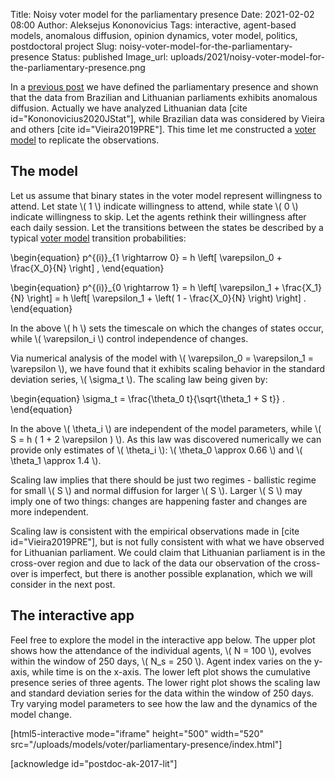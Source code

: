 Title: Noisy voter model for the parliamentary presence
Date: 2021-02-02 08:00
Author: Aleksejus Kononovicius
Tags: interactive, agent-based models, anomalous diffusion, opinion dynamics, voter model, politics, postdoctoral project
Slug: noisy-voter-model-for-the-parliamentary-presence
Status: published
Image_url: uploads/2021/noisy-voter-model-for-the-parliamentary-presence.png

In a [previous post]({filename}/articles/2021/anomalous-diffusion-of-the-parliamentary-presence-data.md) we have defined the parliamentary presence and shown that the data from 
Brazilian and Lithuanian parliaments exhibits anomalous diffusion. Actually
we have analyzed Lithuanian data [cite id="Kononovicius2020JStat"], while
Brazilian data was considered by Vieira and others [cite id="Vieira2019PRE"].
This time let me constructed a [voter model](/tag/voter-model/) to replicate
the observations.
<!--more-->

## The model

Let us assume that binary states in the voter model represent willingness to
attend. Let state \\\( 1 \\\) indicate willingness to attend, while state
\\\( 0 \\\) indicate willingness to skip. Let the agents rethink their
willingness after each daily session. Let the transitions between the states
be described by a typical [voter model](/tag/voter-model/) transition
probabilities:

\begin{equation}
p^{(i)}\_{1 \rightarrow 0} = h \left[ \varepsilon\_0 + \frac{X\_0}{N} \right] ,
\end{equation}

\begin{equation}
p^{(i)}\_{0 \rightarrow 1} = h \left[ \varepsilon\_1 + \frac{X\_1}{N} \right] =
    h \left[ \varepsilon\_1 + \left( 1 - \frac{X\_0}{N} \right) \right] .
\end{equation}

In the above \\\( h \\\) sets the timescale on which the changes of states
occur, while \\\( \varepsilon\_i \\\) control independence of changes.

Via numerical analysis of the model with
\\\( \varepsilon\_0 = \varepsilon\_1 = \varepsilon \\\), we have found that it
exhibits scaling behavior in the standard deviation series, \\\( \sigma\_t \\\).
The scaling law being given by:

\begin{equation}
\sigma\_t = \frac{\theta\_0 t}{\sqrt{\theta\_1 + S t}} .
\end{equation}

In the above \\\( \theta\_i \\\) are independent of the model parameters, while
\\\( S = h ( 1 + 2 \varepsilon ) \\\). As this law was discovered numerically
we can provide only estimates of \\\( \theta\_i \\\):
\\\( \theta\_0 \approx 0.66 \\\) and \\\( \theta\_1 \approx 1.4 \\\).

Scaling law implies that there should be just two regimes - ballistic regime
for small \\\( S \\\) and normal diffusion for larger \\\( S \\\). Larger
\\\( S \\\) may imply one of two things: changes are happening faster and
changes are more independent.

Scaling law is consistent with the empirical observations made in
[cite id="Vieira2019PRE"], but is not fully consistent with what we have
observed for Lithuanian parliament. We could claim that Lithuanian parliament
is in the cross-over region and due to lack of the data our observation of the
cross-over is imperfect, but there is another possible explanation, which we
will consider in the next post.

## The interactive app

Feel free to explore the model in the interactive app below. The upper plot
shows how the attendance of the individual agents, \\\( N = 100 \\\), evolves
within the window of 250 days, \\\( N\_s = 250 \\\). Agent index varies on the
y-axis, while time is on the x-axis. The lower left plot shows the cumulative
presence series of three agents. The lower right plot shows the scaling law
and standard deviation series for the data within the window of 250 days. Try
varying model parameters to see how the law and the dynamics of the model
change.

[html5-interactive mode="iframe" height="500" width="520"
src="/uploads/models/voter/parliamentary-presence/index.html"]

[acknowledge id="postdoc-ak-2017-lit"]
